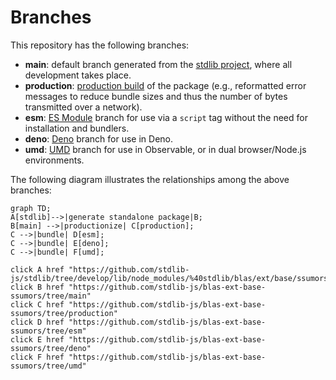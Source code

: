 <!--

@license Apache-2.0

Copyright (c) 2022 The Stdlib Authors.

Licensed under the Apache License, Version 2.0 (the "License");
you may not use this file except in compliance with the License.
You may obtain a copy of the License at

    http://www.apache.org/licenses/LICENSE-2.0

Unless required by applicable law or agreed to in writing, software
distributed under the License is distributed on an "AS IS" BASIS,
WITHOUT WARRANTIES OR CONDITIONS OF ANY KIND, either express or implied.
See the License for the specific language governing permissions and
limitations under the License.

-->

# Branches

This repository has the following branches:

-   **main**: default branch generated from the [stdlib project][stdlib-url], where all development takes place.
-   **production**: [production build][production-url] of the package (e.g., reformatted error messages to reduce bundle sizes and thus the number of bytes transmitted over a network).
-   **esm**: [ES Module][esm-url] branch for use via a `script` tag without the need for installation and bundlers.
-   **deno**: [Deno][deno-url] branch for use in Deno.
-   **umd**: [UMD][umd-url] branch for use in Observable, or in dual browser/Node.js environments.

The following diagram illustrates the relationships among the above branches:

```mermaid
graph TD;
A[stdlib]-->|generate standalone package|B;
B[main] -->|productionize| C[production];
C -->|bundle| D[esm];
C -->|bundle| E[deno];
C -->|bundle| F[umd];

click A href "https://github.com/stdlib-js/stdlib/tree/develop/lib/node_modules/%40stdlib/blas/ext/base/ssumors"
click B href "https://github.com/stdlib-js/blas-ext-base-ssumors/tree/main"
click C href "https://github.com/stdlib-js/blas-ext-base-ssumors/tree/production"
click D href "https://github.com/stdlib-js/blas-ext-base-ssumors/tree/esm"
click E href "https://github.com/stdlib-js/blas-ext-base-ssumors/tree/deno"
click F href "https://github.com/stdlib-js/blas-ext-base-ssumors/tree/umd"
```

[stdlib-url]: https://github.com/stdlib-js/stdlib/tree/develop/lib/node_modules/%40stdlib/blas/ext/base/ssumors
[production-url]: https://github.com/stdlib-js/blas-ext-base-ssumors/tree/production
[deno-url]: https://github.com/stdlib-js/blas-ext-base-ssumors/tree/deno
[umd-url]: https://github.com/stdlib-js/blas-ext-base-ssumors/tree/umd
[esm-url]: https://github.com/stdlib-js/blas-ext-base-ssumors/tree/esm